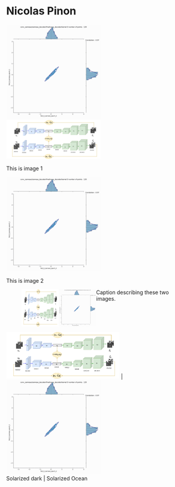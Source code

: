# Nicolas Pinon


<img src="siamese_decoder_final_tconv_kernel_display.gif" width="50%" height="50%"/>


<div class="2 images">
    <div class="imgContainer">
        <img src="SAE_with_loss.png" height="50%" width="50%"/>
        <p>This is image 1</p>
    </div>
    <div class="imgContainer">
        <img class="right-img" src="siamese_decoder_final_tconv_kernel_display.gif"/ width="50%" height="50%"/>
        <p>This is image 2</p>
    </div>
</div>

<figure class="half" style="display:flex">
    <img style="width:100px" src="SAE_with_loss.png">
    <img style="width:100px" src="siamese_decoder_final_tconv_kernel_display.gif">
    <figcaption>Caption describing these two images.</figcaption>
</figure>



<img src="SAE_with_loss.png" height="60%" width="60%"/>  |  <img src="siamese_decoder_final_tconv_kernel_display.gif" width="50%" height="50%"/>  
Solarized dark             |  Solarized Ocean

